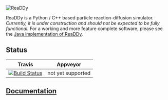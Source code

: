 ![ReaDDy](https://readdy.github.io/readdy_documentation/assets/readdy_black_150px.png "ReaDDy logo")

ReaDDy is a Python / C++ based particle reaction-diffusion simulator.
*Currently, it is under construction and should not be expected to be fully functional.* 
For a working and more feature complete software, please see the 
[Java implementation of ReaDDy](https://github.com/readdy/readdy_java).

## Status
| Travis | Appveyor |
| :---: | :---: |
|[![Build Status](https://travis-ci.org/readdy/readdy.svg?branch=master)](https://travis-ci.org/readdy/readdy) | not yet supported |

## [Documentation](https://readdy.github.io/readdy_documentation/)